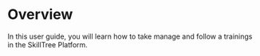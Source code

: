 # Overview

In this user guide, you will learn how to take manage and follow a trainings in the SkillTree Platform. 